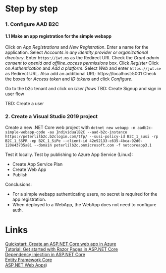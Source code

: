 ﻿# Step by step

### 1. Configure AAD B2C
#### 1.1 Make an app registration for the simple webapp
Click on *App Registrations* and *New Registration*.
Enter a name for the application. 
Select *Accounts in any identity provider or organizational directory*.
Enter ```https://jwt.ms``` as the Redirect URI.
Check the *Grant admin consent to openid and offline_access permissions* box.
Click *Register*
Click on *Authentication* and *Add a platform*.
Select *Web* and enter ```https://jwt.se``` as Redirect URL.
Also add an additional URL: https://localhost:5001
Check the boxes for *Access token* and *ID tokens* and click *Configure*.

Go to the b2c tenant and click on *User flows*
TBD: Create Signup and sign in user flow

TBD: Create a user

### 2. Create a Visual Studio 2019 project
Create a new .NET Core web project with ```dotnet new webapp -n aadb2c-simple-webapp-code -au IndividualB2C --aad-b2c-instance https://peterlilb2c.b2clogin.com/tfp/ --susi-policy-id B2C_1_susi -rp B2C_1_SSPR -ep B2C_1_SiPe --client-id 42e92133-c635-4bca-92d0-120e43735a81 --domain peterlilb2c.onmicrosoft.com -f netcoreapp3.1```


Test it locally.
Test by publishing to Azure App Service (Linux):
- Create App Service Plan
- Create Web App
- Publish


Conclusions:
* For a simple webapp authenticating users, no secret is required for the app registration.
* When deployed to a WebApp, the WebApp does not need to configure auth.

# Links
[Quickstart: Create an ASP.NET Core web app in Azure](https://docs.microsoft.com/en-us/azure/app-service/quickstart-dotnetcore?pivots=platform-linux)\
[Tutorial: Get started with Razor Pages in ASP.NET Core](https://docs.microsoft.com/en-us/aspnet/core/tutorials/razor-pages/razor-pages-start?view=aspnetcore-5.0&tabs=visual-studio-code)\
[Dependency injection in ASP.NET Core](https://docs.microsoft.com/en-us/aspnet/core/fundamentals/dependency-injection?view=aspnetcore-5.0)\
[Entity Framework Core](https://docs.microsoft.com/en-us/ef/core/)\
[ASP.NET Web Apps](https://dotnet.microsoft.com/apps/aspnet/web-apps)\
